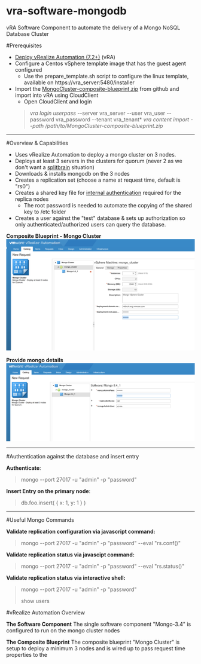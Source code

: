# vra-software-mongodb
vRA Software Component to automate the delivery of a Mongo NoSQL Database Cluster

#Prerequisites

 - [Deploy vRealize Automation (7.2+)](https://my.vmware.com/group/vmware/details?downloadGroup=VRA-720&productId=624) (vRA)
 - Configure a Centos vSphere template image that has the guest agent configured
	 - Use the prepare_template.sh script to configure the linux template, available on https://vra_server:5480/installer
 - Import the [MongoCluster-composite-blueprint.zip](https://github.com/clearascloud/vra-software-mongodb/blob/master/bin/MongoCluster-composite-blueprint.zip) from github and import into vRA using CloudClient
	 - Open CloudClient and login
	 >*vra login userpass* --server vra_server --user vra_user --password vra_password --tenant vra_tenant*
	 *vra content import --path /path/to/MongoCluster-composite-blueprint.zip*


----------


#Overview & Capabilities

 - Uses vRealize Automation to deploy a mongo cluster on 3 nodes.
 - Deploys at least 3 servers in the clusters for quorum (never 2 as we don't want a [splitbrain](https://en.wikipedia.org/wiki/Split-brain_%28computing%29) situation)
 - Downloads & installs mongodb on the 3 nodes
 - Creates a replication set (choose a name at request time, default is "rs0")
 - Creates a shared key file for [internal authentication](https://docs.mongodb.com/v3.0/tutorial/enable-internal-authentication/) required for the replica nodes
	 - The root password is needed to automate the copying of the shared key to /etc folder
 - Creates a user against the "test" database & sets up authorization so only authenticated/authorized users can query the database.

**Composite Blueprint - Mongo Cluster**
![Screenshot](https://github.com/clearascloud/vra-software-mongodb/blob/master/images/Mongo_cluster_composite_blueprint.png)

**Provide mongo details**
![Screenshot](https://github.com/clearascloud/vra-software-mongodb/blob/master/images/Mongo_cluster_software.png)


----------


#Authentication against the database and insert entry

**Authenticate**:
>mongo --port 27017 -u "admin" -p "password"

**Insert Entry on the primary node**:
>db.foo.insert( { x: 1, y: 1 } )


----------


#Useful Mongo Commands

**Validate replication configuration via javascript command:**
>mongo --port 27017 -u "admin" -p "password" --eval "rs.conf()"

**Validate replication status via javascipt command:**
>mongo --port 27017 -u "admin" -p "password" --eval "rs.status()"

**Validate replication status via interactive shell:**
>mongo --port 27017 -u "admin" -p "password"
> 
> show users


#vRealize Automation Overview

**The Software Component**
The single software component "Mongo-3.4" is configured to run on the mongo cluster nodes

**The Composite Blueprint**
The composite blueprint "Mongo Cluster" is setup to deploy a minimum 3 nodes and is wired up to pass request time properties to the 

